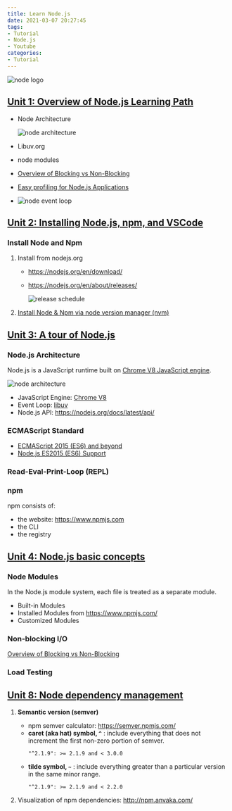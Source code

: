 ```yaml
---
title: Learn Node.js
date: 2021-03-07 20:27:45
tags:
- Tutorial
- Node.js
- Youtube
categories:
- Tutorial
---
```


![node logo](/images/tutorial/node/nodejs-logo.png)


## [Unit 1: Overview of Node.js Learning Path](https://www.youtube.com/watch?v=dlwW2uvQtGY)

* Node Architecture
    
    ![node architecture](/images/tutorial/node/node-architecture.png)
* Libuv.org
* node modules
* [Overview of Blocking vs Non-Blocking](https://nodejs.org/en/docs/guides/blocking-vs-non-blocking/)
* [Easy profiling for Node.js Applications](https://nodejs.org/en/docs/guides/simple-profiling/)
* ![node event loop](/images/tutorial/node/event-loop.png)


## [Unit 2: Installing Node.js, npm, and VSCode](https://www.youtube.com/watch?v=jOrPHKqz_iE)

### Install Node and Npm

1. Install from nodejs.org
    * https://nodejs.org/en/download/
    * https://nodejs.org/en/about/releases/

        ![release schedule](/images/tutorial/node/release-schedule.svg)

1. [Install Node & Npm via node version manager (nvm)](https://github.com/nvm-sh/nvm)


## [Unit 3: A tour of Node.js](https://www.youtube.com/watch?v=MvOtK6F1HWI)

### Node.js Architecture

Node.js is a JavaScript runtime built on [Chrome V8 JavaScript engine](https://v8.dev/).

![node architecture](/images/tutorial/node/node-architecture.png)

* JavaScript Engine: [Chrome V8](https://v8.dev/docs)
* Event Loop: [libuv](http://libuv.org/)
* Node.js API: https://nodejs.org/docs/latest/api/

### ECMAScript Standard

* [ECMAScript 2015 (ES6) and beyond](https://nodejs.org/en/docs/es6/)
* [Node.js ES2015 (ES6) Support](https://node.green/)

### Read-Eval-Print-Loop (REPL)

### npm

npm consists of:

* the website: https://www.npmjs.com
* the CLI
* the registry


## [Unit 4: Node.js basic concepts](https://www.youtube.com/watch?v=kycaDCIcxP0)

### Node Modules
In the Node.js module system, each file is treated as a separate module.

* Built-in Modules
* Installed Modules from https://www.npmjs.com/
* Customized Modules

### Non-blocking I/O
[Overview of Blocking vs Non-Blocking](https://nodejs.org/en/docs/guides/blocking-vs-non-blocking/)

### Load Testing



## [Unit 8: Node dependency management](https://www.youtube.com/watch?v=HOhTu3tl3Mw)

1. **Semantic version (semver)**

    * npm semver calculator: https://semver.npmjs.com/
    * **caret (aka hat) symbol, `^`** : include everything that does not increment the first non-zero portion of semver.
        ``` 
        "^2.1.9": >= 2.1.9 and < 3.0.0 
        ```
    * **tilde symbol, `~`** : include everything greater than a particular version in the same minor range.
        ```
        "^2.1.9": >= 2.1.9 and < 2.2.0
        ```
2. Visualization of npm dependencies: http://npm.anvaka.com/
